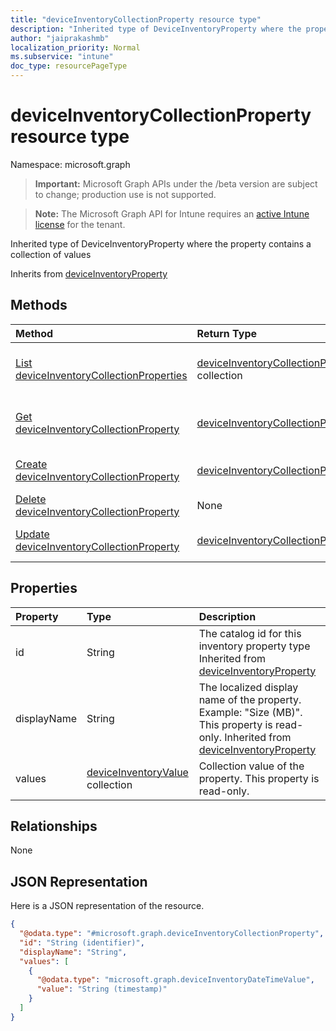 ```yaml
---
title: "deviceInventoryCollectionProperty resource type"
description: "Inherited type of DeviceInventoryProperty where the property contains a collection of values"
author: "jaiprakashmb"
localization_priority: Normal
ms.subservice: "intune"
doc_type: resourcePageType
---
```


# deviceInventoryCollectionProperty resource type

Namespace: microsoft.graph
> **Important:** Microsoft Graph APIs under the /beta version are subject to change; production use is not supported.

> **Note:** The Microsoft Graph API for Intune requires an [active Intune license](https://go.microsoft.com/fwlink/?linkid=839381) for the tenant.


Inherited type of DeviceInventoryProperty where the property contains a collection of values


Inherits from [deviceInventoryProperty](../resources/intune-devices-deviceinventoryproperty.md)

## Methods
|Method|Return Type|Description|
|:---|:---|:---|
|[List deviceInventoryCollectionProperties](../api/intune-devices-deviceinventorycollectionproperty-list.md)|[deviceInventoryCollectionProperty](../resources/intune-devices-deviceinventorycollectionproperty.md) collection|List properties and relationships of the [deviceInventoryCollectionProperty](../resources/intune-devices-deviceinventorycollectionproperty.md) objects.|
|[Get deviceInventoryCollectionProperty](../api/intune-devices-deviceinventorycollectionproperty-get.md)|[deviceInventoryCollectionProperty](../resources/intune-devices-deviceinventorycollectionproperty.md)|Read properties and relationships of the [deviceInventoryCollectionProperty](../resources/intune-devices-deviceinventorycollectionproperty.md) object.|
|[Create deviceInventoryCollectionProperty](../api/intune-devices-deviceinventorycollectionproperty-create.md)|[deviceInventoryCollectionProperty](../resources/intune-devices-deviceinventorycollectionproperty.md)|Create a new [deviceInventoryCollectionProperty](../resources/intune-devices-deviceinventorycollectionproperty.md) object.|
|[Delete deviceInventoryCollectionProperty](../api/intune-devices-deviceinventorycollectionproperty-delete.md)|None|Deletes a [deviceInventoryCollectionProperty](../resources/intune-devices-deviceinventorycollectionproperty.md).|
|[Update deviceInventoryCollectionProperty](../api/intune-devices-deviceinventorycollectionproperty-update.md)|[deviceInventoryCollectionProperty](../resources/intune-devices-deviceinventorycollectionproperty.md)|Update the properties of a [deviceInventoryCollectionProperty](../resources/intune-devices-deviceinventorycollectionproperty.md) object.|

## Properties
|Property|Type|Description|
|:---|:---|:---|
|id|String|The catalog id for this inventory property type Inherited from [deviceInventoryProperty](../resources/intune-devices-deviceinventoryproperty.md)|
|displayName|String|The localized display name of the property. Example: "Size (MB)". This property is read-only. Inherited from [deviceInventoryProperty](../resources/intune-devices-deviceinventoryproperty.md)|
|values|[deviceInventoryValue](../resources/intune-devices-deviceinventoryvalue.md) collection|Collection value of the property. This property is read-only.|

## Relationships
None

## JSON Representation
Here is a JSON representation of the resource.
<!-- {
  "blockType": "resource",
  "keyProperty": "id",
  "@odata.type": "microsoft.graph.deviceInventoryCollectionProperty"
}
-->
``` json
{
  "@odata.type": "#microsoft.graph.deviceInventoryCollectionProperty",
  "id": "String (identifier)",
  "displayName": "String",
  "values": [
    {
      "@odata.type": "microsoft.graph.deviceInventoryDateTimeValue",
      "value": "String (timestamp)"
    }
  ]
}
```
